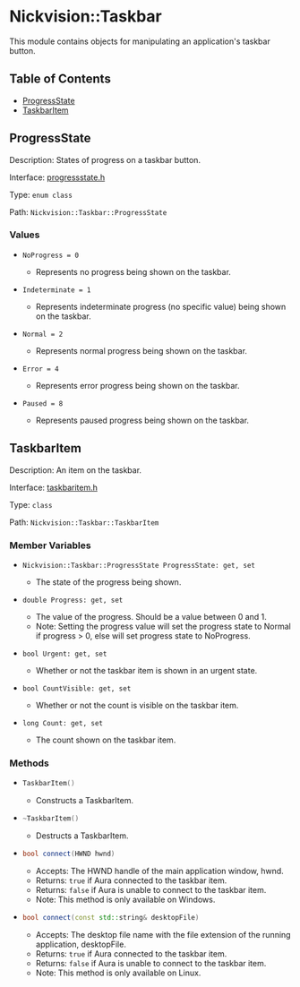 # Nickvision::Taskbar

This module contains objects for manipulating an application's taskbar button.

## Table of Contents
- [ProgressState](#progressstate)
- [TaskbarItem](#taskbaritem)

## ProgressState
Description: States of progress on a taskbar button.

Interface: [progressstate.h](/include/taskbar/progressstate.h)

Type: `enum class`

Path: `Nickvision::Taskbar::ProgressState`

### Values
- ```
  NoProgress = 0
  ```
    - Represents no progress being shown on the taskbar.
- ```
  Indeterminate = 1
  ```
    - Represents indeterminate progress (no specific value) being shown on the taskbar.
- ```
  Normal = 2
  ```
    - Represents normal progress being shown on the taskbar.
- ```
  Error = 4
  ```
    - Represents error progress being shown on the taskbar.
- ```
  Paused = 8
  ```
    - Represents paused progress being shown on the taskbar.

## TaskbarItem
Description: An item on the taskbar.

Interface: [taskbaritem.h](/include/taskbar/taskbaritem.h)

Type: `class`

Path: `Nickvision::Taskbar::TaskbarItem`

### Member Variables
- ```
  Nickvision::Taskbar::ProgressState ProgressState: get, set
  ```
    - The state of the progress being shown.
- ```
  double Progress: get, set
  ```
    - The value of the progress. Should be a value between 0 and 1.
    - Note: Setting the progress value will set the progress state to Normal if progress > 0, else will set progress state to NoProgress.
- ```
  bool Urgent: get, set
  ```
    - Whether or not the taskbar item is shown in an urgent state.
- ```
  bool CountVisible: get, set
  ```
    - Whether or not the count is visible on the taskbar item.
- ```
  long Count: get, set
  ```
    - The count shown on the taskbar item.

### Methods
- ```cpp
  TaskbarItem()
  ```
    - Constructs a TaskbarItem.
- ```cpp
  ~TaskbarItem()
  ``` 
    - Destructs a TaskbarItem.
- ```cpp
  bool connect(HWND hwnd)
  ``` 
    - Accepts: The HWND handle of the main application window, hwnd.
    - Returns: `true` if Aura connected to the taskbar item.
    - Returns: `false` if Aura is unable to connect to the taskbar item.
    - Note: This method is only available on Windows.
- ```cpp
  bool connect(const std::string& desktopFile)
  ``` 
    - Accepts: The desktop file name with the file extension of the running application, desktopFile.
    - Returns: `true` if Aura connected to the taskbar item.
    - Returns: `false` if Aura is unable to connect to the taskbar item.
    - Note: This method is only available on Linux.